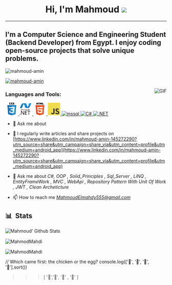 
<h1 align="center">Hi, I'm Mahmoud  <img width="30px" src="https://media.tenor.com/images/3b388fe03da271d2674faf85eb7c3fcd/tenor.gif" /></h1><hr>

## I'm a Computer Science and Engineering Student (Backend Developer) from Egypt. I enjoy coding open-source projects that solve unique problems.
<p align="left"> <img src="https://komarev.com/ghpvc/?username=MahmodMahdi&label=Profile%20views&color=0e75b6&style=flat" alt="mahmoud-amin" /> </p>
<p align="left"> <a href="https://github.com/ryo-ma/github-profile-trophy"><img src="https://github-profile-trophy.vercel.app/?username=MahmodMahdi" alt="mahmoud-amin" /></a> </p>
<img align="right" alt="GIF" height="160px" src="https://media.giphy.com/media/du3J3cXyzhj75IOgvA/giphy.gif" />










<h3 align="left">Languages and Tools:</h3>
<p align="left"> <a href="https://www.w3schools.com/css/" target="_blank" rel="noreferrer"> <img src="https://raw.githubusercontent.com/devicons/devicon/master/icons/css3/css3-original-wordmark.svg" alt="css3" width="40" height="40"/> </a> <a href="https://dotnet.microsoft.com/" target="_blank" rel="noreferrer"> <img src="https://raw.githubusercontent.com/devicons/devicon/master/icons/dot-net/dot-net-original-wordmark.svg" alt="dotnet" width="40" height="40"/> </a>  <a href="https://www.w3.org/html/" target="_blank" rel="noreferrer"> <img src="https://raw.githubusercontent.com/devicons/devicon/master/icons/html5/html5-original-wordmark.svg" alt="html5" width="40" height="40"/> </a> <a href="https://developer.mozilla.org/en-US/docs/Web/JavaScript" target="_blank" rel="noreferrer"> <img src="https://raw.githubusercontent.com/devicons/devicon/master/icons/javascript/javascript-original.svg" alt="javascript" width="40" height="40"/> </a>  <a href="https://www.microsoft.com/en-us/sql-server" target="_blank" rel="noreferrer"> <img src="https://www.svgrepo.com/show/303229/microsoft-sql-server-logo.svg" alt="mssql" width="40" height="40"/> </a> <a href="https://www.mysql.com/" target="_blank" rel="noreferrer"></a> 
<a href="https://learn.microsoft.com/en-us/dotnet/csharp/tour-of-csharp/" target="_blank" rel="noreferrer"> <img src="https://seeklogo.com/images/C/c-sharp-c-logo-02F17714BA-seeklogo.com.png" alt="C#" width="40" height="40"/> </a> <a href="https://dotnet.microsoft.com/en-us/download/dotnet-framework" target="_blank" rel="noreferrer"> <img src="https://upload.wikimedia.org/wikipedia/commons/thumb/e/ee/.NET_Core_Logo.svg/2048px-.NET_Core_Logo.svg.png" alt=".NET" width="40" height="40"/> </a> 
</p>
</p>

- 💬 Ask me about
- 📝 I regularly write articles and share projects on  [https://www.linkedin.com/in/mahmoud-amin-145272290?utm_source=share&utm_campaign=share_via&utm_content=profile&utm_medium=android_app](https://www.linkedin.com/in/mahmoud-amin-145272290?utm_source=share&utm_campaign=share_via&utm_content=profile&utm_medium=android_app)

- 💬 Ask me about *C#, OOP , Solid_Principles , Sql_Server , LiNQ , EntityFrameWork , MVC , WebApi , Repository Pattern With Unit Of Work , JWT , Clean Archeticture*

- 📫 How to reach me *MahmoudElmahdy555@gmail.com*

## 📊 &nbsp;Stats
![Mahmoud' Github Stats](https://github-readme-stats.vercel.app/api?username=MahmodMahdi&hide=contribs,prs&show_icons=true&bg_color=0d1116&title_color=ce09ec&text_color=a4aacb&icon_color=007ec6)

<p><img align="center" src="https://github-readme-stats.vercel.app/api/top-langs?username=MahmodMahdi&show_icons=true&locale=en&layout=compact" alt="MahmodMahdi" /></p>

<p><img align="center" src="https://github-readme-streak-stats.herokuapp.com/?user=MahmodMahdi&" alt="MahmodMahdi" /></p>

// Which came first: the chicken or the egg?
console.log(['🥚', '🐣', '🐥', '🐔'].sort())

>>> [ '🐔','🐥', '🐣' , '🥚' ]


